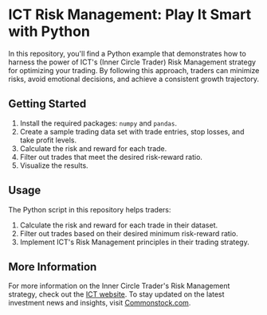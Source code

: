 # ICT Risk Management: Play It Smart with Python

In this repository, you'll find a Python example that demonstrates how to harness the power of ICT's (Inner Circle Trader) Risk Management strategy for optimizing your trading. By following this approach, traders can minimize risks, avoid emotional decisions, and achieve a consistent growth trajectory.

## Getting Started

1. Install the required packages: `numpy` and `pandas`.
2. Create a sample trading data set with trade entries, stop losses, and take profit levels.
3. Calculate the risk and reward for each trade.
4. Filter out trades that meet the desired risk-reward ratio.
5. Visualize the results.

## Usage

The Python script in this repository helps traders:

1. Calculate the risk and reward for each trade in their dataset.
2. Filter out trades based on their desired minimum risk-reward ratio.
3. Implement ICT's Risk Management principles in their trading strategy.

## More Information

For more information on the Inner Circle Trader's Risk Management strategy, check out the [ICT website](https://theinnercircletrader.com/). To stay updated on the latest investment news and insights, visit [Commonstock.com](https://share.commonstock.com/share?inviter=prometheus).
